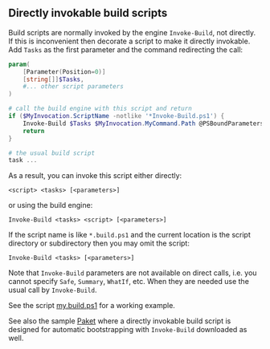 ## Directly invokable build scripts

Build scripts are normally invoked by the engine `Invoke-Build`, not directly.
If this is inconvenient then decorate a script to make it directly invokable.
Add `Tasks` as the first parameter and the command redirecting the call:

```powershell
param(
    [Parameter(Position=0)]
    [string[]]$Tasks,
    #... other script parameters
)

# call the build engine with this script and return
if ($MyInvocation.ScriptName -notlike '*Invoke-Build.ps1') {
    Invoke-Build $Tasks $MyInvocation.MyCommand.Path @PSBoundParameters
    return
}

# the usual build script
task ...
```

As a result, you can invoke this script either directly:

```
<script> <tasks> [<parameters>]
```

or using the build engine:

```
Invoke-Build <tasks> <script> [<parameters>]
```

If the script name is like `*.build.ps1` and the current location is the script
directory or subdirectory then you may omit the script:

```
Invoke-Build <tasks> [<parameters>]
```

Note that `Invoke-Build` parameters are not available on direct calls, i.e. you
cannot specify `Safe`, `Summary`, `WhatIf`, etc. When they are needed use the
usual call by `Invoke-Build`.

See the script [my.build.ps1](my.build.ps1) for a working example.

See also the sample [Paket](../Paket) where a directly invokable build script
is designed for automatic bootstrapping with `Invoke-Build` downloaded as well.

